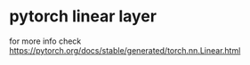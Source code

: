 # pytorch linear layer
for more info check https://pytorch.org/docs/stable/generated/torch.nn.Linear.html